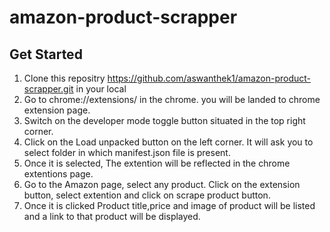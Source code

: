 # amazon-product-scrapper

## Get Started
1. Clone this repositry https://github.com/aswanthek1/amazon-product-scrapper.git in your local
2. Go to chrome://extensions/ in the chrome. you will be landed to chrome extension page.
3. Switch on the developer mode toggle button situated in the top right corner.
4. Click on the Load unpacked button on the left corner. It will ask you to select folder in which manifest.json file is present.
5. Once it is selected, The extention will be reflected in the chrome extentions page.
6. Go to the Amazon page, select any product. Click on the extension button, select extention and click on scrape product button.
7. Once it is clicked Product title,price and image of product will be listed and a link to that product will be displayed.
